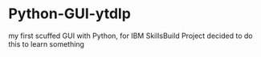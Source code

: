 # Python-GUI-ytdlp
my first scuffed GUI with Python, for IBM SkillsBuild Project decided to do this to learn something
